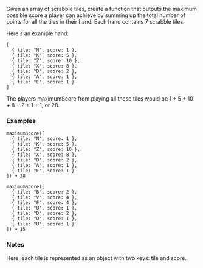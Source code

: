Given an array of scrabble tiles, create a function that outputs the maximum possible score a player can achieve by summing up the total number of points for all the tiles in their hand. Each hand contains 7 scrabble tiles.

Here's an example hand:

    [
      { tile: "N", score: 1 },
      { tile: "K", score: 5 },
      { tile: "Z", score: 10 },
      { tile: "X", score: 8 },
      { tile: "D", score: 2 },
      { tile: "A", score: 1 },
      { tile: "E", score: 1 }
    ]

The players maximumScore from playing all these tiles would be 1 + 5 + 10 + 8 + 2 + 1 + 1, or 28.


### Examples ###
    maximumScore([
      { tile: "N", score: 1 },
      { tile: "K", score: 5 },
      { tile: "Z", score: 10 },
      { tile: "X", score: 8 },
      { tile: "D", score: 2 },
      { tile: "A", score: 1 },
      { tile: "E", score: 1 }
    ]) ➞ 28

    maximumScore([
      { tile: "B", score: 2 },
      { tile: "V", score: 4 },
      { tile: "F", score: 4 },
      { tile: "U", score: 1 },
      { tile: "D", score: 2 },
      { tile: "O", score: 1 },
      { tile: "U", score: 1 }
    ]) ➞ 15


### Notes ###
Here, each tile is represented as an object with two keys: tile and score.
